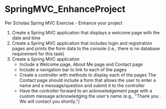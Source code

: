 # SpringMVC_EnhanceProject
Per Scholas Spring MVC Exercise - Enhance your project

1. Create a Spring MVC application that displays a welcome page with the date and time
2. Create a Spring MVC application that includes login and registration pages and prints the form data to the console (i.e., there is no database requirement for this task)
3. Create a Spring MVC application
    - Include a Welcome page, About Me page and Contact page
    - Include a navigation bar to link to each of the pages
    - Create a controller with methods to display each of the pages
The Contact page should include a form that allows the user to enter a name and a message/question and submit it to the controller
    - Have the controller forward to an acknowledgement page with a custom message acknowledging the user's name (e.g., "Thank you <user>. We will contact you shortly.”)